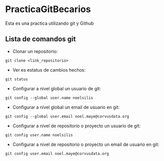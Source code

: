 # PracticaGitBecarios
Esta es una practica utilizando git y Github

## Lista de comandos git

- Clonar un repositorio:

```
git clone <link_repositorio>
```

- Ver es estatus de cambios hechos:

```
git status
```

- Configurar a nivel global un usuario de git:

```
git config --global user.name noelsilis
```

- Configurar a nivel global un email de usuario en git:

```
git config --global user.email noel.maye@corvusdata.org
```

- Configurar a nivel de repositorio o proyecto un usuario de git:

```
git config user.name noelsilis
```

- Configurar a nivel de repositorio o proyecto un email de usuario en git:

```
git config user.email noel.maye@corvusdata.org
```
